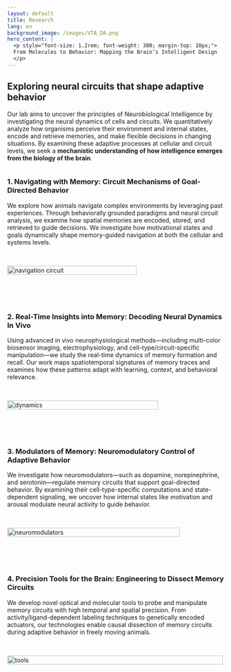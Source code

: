 ```yaml
---
layout: default
title: Research
lang: en
background_image: /images/VTA_DA.png
hero_content: |
  <p style="font-size: 1.2rem; font-weight: 300; margin-top: 10px;">
  From Molecules to Behavior: Mapping the Brain’s Intelligent Design
  </p>
---
```


<section class="content-section">
  <div class="container">
      <h2>Exploring neural circuits that shape adaptive behavior</h2>
      <p>
        Our lab aims to uncover the principles of Neurobiological Intelligence by investigating the neural dynamics of cells and circuits. We quantitatively analyze how organisms perceive their environment and internal states, encode and retrieve memories, and make flexible decisions in changing situations. By examining these adaptive processes at cellular and circuit levels, we seek a <strong>mechanistic understanding of how intelligence emerges from the biology of the brain</strong>.
      </p>
    <!-- 1. Memory Navigation -->
    <div style="display: flex; flex-wrap: wrap; gap: 2rem; margin-bottom: 4rem; align-items: center;">
      <div style="flex: 1; min-width: 280px;">
        <h3>1. Navigating with Memory: Circuit Mechanisms of Goal-Directed Behavior</h3>
        <p>
          We explore how animals navigate complex environments by leveraging past experiences. Through behaviorally grounded paradigms and neural circuit analysis, we examine how spatial memories are encoded, stored, and retrieved to guide decisions. We investigate how motivational states and goals dynamically shape memory-guided navigation at both the cellular and systems levels.
        </p>
      </div>
      <div style="flex: 1; min-width: 280px;">
        <img src="{{'/images/research_topic_1.png' | relative_url }}" alt="navigation circuit" style="width: 100%; max-width: 300px;" />
      </div>
    </div>
    <!-- 2. Neural Dynamics -->
    <div style="display: flex; flex-wrap: wrap; flex-direction: row-reverse; gap: 2rem; margin-bottom: 4rem; align-items: center;">
      <div style="flex: 1; min-width: 280px;">
        <h3>2. Real-Time Insights into Memory: Decoding Neural Dynamics In Vivo</h3>
        <p>
          Using advanced in vivo neurophysiological methods—including multi-color biosensor imaging, electrophysiology, and cell-type/circuit-specific manipulation—we study the real-time dynamics of memory formation and recall. Our work maps spatiotemporal signatures of memory traces and examines how these patterns adapt with learning, context, and behavioral relevance.
        </p>
      </div>
      <div style="flex: 1; min-width: 280px;">
        <img src="{{'/images/research_topic_2.gif' | relative_url }}" alt="dynamics" style="width: 100%; max-width: 350px;" />
      </div>
    </div>
    <!-- 3. Neuromodulators -->
    <div style="display: flex; flex-wrap: wrap; gap: 2rem; margin-bottom: 4rem; align-items: center;">
      <div style="flex: 1; min-width: 280px;">
        <h3>3. Modulators of Memory: Neuromodulatory Control of Adaptive Behavior</h3>
        <p>
          We investigate how neuromodulators—such as dopamine, norepinephrine, and serotonin—regulate memory circuits that support goal-directed behavior. By examining their cell-type-specific computations and state-dependent signaling, we uncover how internal states like motivation and arousal modulate neural activity to guide behavior.
        </p>
      </div>
      <div style="flex: 1; min-width: 280px;">
        <img src="{{'/images/research_topic_3.png' | relative_url }}" alt="neuromodulators" style="width: 100%; max-width: 400px;" />
      </div>
    </div>
    <!-- 4. Tools -->
    <div style="display: flex; flex-wrap: wrap; flex-direction: row-reverse; gap: 2rem; margin-bottom: 4rem; align-items: center;">
      <div style="flex: 1; min-width: 280px;">
        <h3>4. Precision Tools for the Brain: Engineering to Dissect Memory Circuits</h3>
        <p>
          We develop novel optical and molecular tools to probe and manipulate memory circuits with high temporal and spatial precision. From activity/ligand-dependent labeling techniques to genetically encoded actuators, our technologies enable causal dissection of memory circuits during adaptive behavior in freely moving animals.
        </p>
      </div>
      <div style="flex: 1; min-width: 280px;">
        <!-- <img src="https://via.placeholder.com/400x300" /> -->
        <img src="{{'/images/research_topic_4.png' | relative_url }}" alt="tools" style="width: 100%; max-width: 500px;" />
      </div>
    </div>
  </div>
</section>
